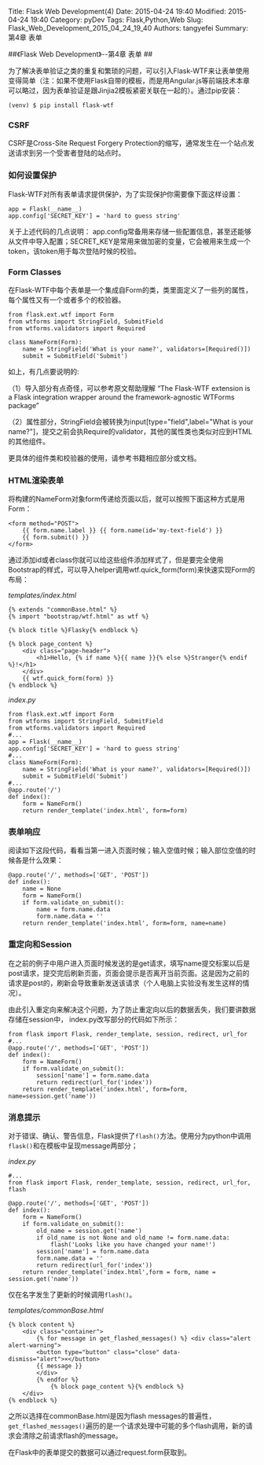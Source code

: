﻿Title: Flask Web Development(4)
Date: 2015-04-24 19:40
Modified: 2015-04-24 19:40
Category: pyDev
Tags: Flask,Python,Web
Slug: Flask_Web_Development_2015_04_24_19_40
Authors: tangyefei
Summary: 第4章 表单


##《Flask Web Development》--第4章 表单 ##

为了解决表单验证之类的重复和繁琐的问题，可以引入Flask-WTF来让表单使用变得简单（注：如果不使用Flask自带的模板，而是用Angular.js等前端技术本章可以略过，因为表单验证是跟Jinjia2模板紧密关联在一起的）。通过pip安装：

	(venv) $ pip install flask-wtf

### CSRF ###

CSRF是Cross-Site Request Forgery Protection的缩写，通常发生在一个站点发送请求到另一个受害者登陆的站点时。

### 如何设置保护 ###

Flask-WTF对所有表单请求提供保护，为了实现保护你需要像下面这样设置：

	app = Flask(__name__)
	app.config['SECRET_KEY'] = 'hard to guess string'

关于上述代码的几点说明： app.config常备用来存储一些配置信息，甚至还能够从文件中导入配置；SECRET_KEY是常用来做加密的变量，它会被用来生成一个token，该token用于每次登陆时候的校验。

### Form Classes ###

在Flask-WTF中每个表单是一个集成自Form的类，类里面定义了一些列的属性，每个属性又有一个或者多个的校验器。

	from flask.ext.wtf import Form
	from wtforms import StringField, SubmitField 
	from wtforms.validators import Required
	
	class NameForm(Form):
	    name = StringField('What is your name?', validators=[Required()]) 
	    submit = SubmitField('Submit')

如上，有几点要说明的:

（1）导入部分有点奇怪，可以参考原文帮助理解 “The Flask-WTF extension is a Flask integration wrapper around the framework-agnostic WTForms package” 

（2）属性部分，StringField会被转换为input[type="field",label="What is your name?"]，提交之前会执Require的validator，其他的属性类也类似对应到HTML的其他组件。

更具体的组件类和校验器的使用，请参考书籍相应部分或文档。

### HTML渲染表单 ###

将构建的NameForm对象form传递给页面以后，就可以按照下面这种方式是用Form：

	<form method="POST">
	    {{ form.name.label }} {{ form.name(id='my-text-field') }} 
	    {{ form.submit() }}
	</form>

通过添加id或者class你就可以给这些组件添加样式了，但是要完全使用
Bootstrap的样式，可以导入helper调用wtf.quick_form(form)来快速实现Form的布局：

*templates/index.html*
	
	{% extends "commonBase.html" %}
	{% import "bootstrap/wtf.html" as wtf %}
	
	{% block title %}Flasky{% endblock %}
	
	{% block page_content %}
	    <div class="page-header">
	        <h1>Hello, {% if name %}{{ name }}{% else %}Stranger{% endif %}!</h1>
	    </div>
	    {{ wtf.quick_form(form) }}
	{% endblock %}

*index.py*

	from flask.ext.wtf import Form
	from wtforms import StringField, SubmitField
	from wtforms.validators import Required
	#...
	app = Flask(__name__)
	app.config['SECRET_KEY'] = 'hard to guess string'
	#...
	class NameForm(Form):
	    name = StringField('What is your name?', validators=[Required()])
	    submit = SubmitField('Submit')
	#...
	@app.route('/')
	def index():
	    form = NameForm()
	    return render_template('index.html', form=form)

### 表单响应 ###

阅读如下这段代码，看看当第一进入页面时候；输入空值时候；输入部位空值的时候各是什么效果：

	@app.route('/', methods=['GET', 'POST'])
	def index():
	    name = None
	    form = NameForm()
	    if form.validate_on_submit():
	        name = form.name.data
	        form.name.data = ''
	    return render_template('index.html', form=form, name=name)

### 重定向和Session ###

在之前的例子中用户进入页面时候发送的是get请求，填写name提交标案以后是post请求，提交完后刷新页面，页面会提示是否离开当前页面。这是因为之前的请求是post的，刷新会导致重新发送该请求（个人电脑上实验没有发生这样的情况）。

由此引入重定向来解决这个问题，为了防止重定向以后的数据丢失，我们要讲数据存储在session中， index.py改写部分的代码如下所示：

	from flask import Flask, render_template, session, redirect, url_for
	#...
	@app.route('/', methods=['GET', 'POST'])
	def index():
	    form = NameForm()
	    if form.validate_on_submit():
	        session['name'] = form.name.data
	        return redirect(url_for('index'))
	    return render_template('index.html', form=form, name=session.get('name'))

### 消息提示 ###

对于错误、确认、警告信息，Flask提供了`flash()`方法。使用分为python中调用`flask()`和在模板中呈现message两部分；

*index.py*

	#...
	from flask import Flask, render_template, session, redirect, url_for, flash
	
	@app.route('/', methods=['GET', 'POST'])
	def index():
	    form = NameForm()
	    if form.validate_on_submit():
	        old_name = session.get('name')
	        if old_name is not None and old_name != form.name.data:
	            flash('Looks like you have changed your name!')
	        session['name'] = form.name.data
	        form.name.data = ''
	        return redirect(url_for('index'))
	    return render_template('index.html',form = form, name = session.get('name'))

仅在名字发生了更新的时候调用`flash()`。

*templates/commonBase.html*

	{% block content %}
	    <div class="container">
	        {% for message in get_flashed_messages() %} <div class="alert alert-warning">
	        <button type="button" class="close" data-dismiss="alert">×</button>
	        {{ message }}
	        </div>
	        {% endfor %}
	            {% block page_content %}{% endblock %}
	    </div>
	{% endblock %}

之所以选择在commonBase.html是因为flash messages的普遍性，`get_flashed_messages()`遍历的是一个请求处理中可能的多个flash调用，新的请求会清除之前请求flash的message。

在Flask中的表单提交的数据可以通过request.form获取到。
